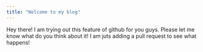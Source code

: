 ```yaml
---
title: "Welcome to my blog"
---
```


Hey there! I am trying out this feature of github for you guys. Please let me know what do you think about it!
I am juts adding a pull request to see what happens!

